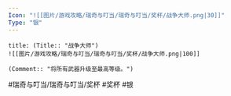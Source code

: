 ```yaml
---
Icon: "![[图片/游戏攻略/瑞奇与叮当/瑞奇与叮当/奖杯/战争大师.png|30]]"
Type: "银"
---
```

```ad-common-silver-trophy
title: (Title:: "战争大师")
![[图片/游戏攻略/瑞奇与叮当/瑞奇与叮当/奖杯/战争大师.png|100]]

(Comment:: "将所有武器升级至最高等级。")
```

#瑞奇与叮当/瑞奇与叮当/奖杯 #奖杯 #银

